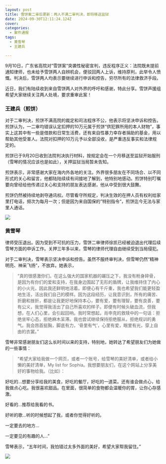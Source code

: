 ```yaml
---
layout: post
title: 雪饼案二审后更新：两人不满二审判决，即将移送监狱
date: 2024-09-30T12:11:24.124Z
cover: 
categories:
  - 案件通报
tags:
  - 黄雪琴
  - 王建兵

---
```


9月10日，广东省高院对”雪饼案“突袭性秘密宣判，违反程序正义：法院既未提前通知律师，也未给予雪饼两人自辨机会，便驳回两人上诉，维持原判，此举令人愤慨。判决后，雪饼两人均表示要继续进行申诉和控告，穷尽所有的法律救济手段。

近日，我们有陆续收到来自雪饼两人对外界的呼吁和感谢，特此分享。雪饼声援组希望大家继续关注两人处境，要求重审此案！

### 王建兵（煎饼）

对于二审判决，煎饼不满高院的裁定和司法程序不公，他表示将坚决申诉和控告。煎饼认为，一二审均错误认定扣押的10万元属于煎饼“供犯罪所用的本人财物”，事实上这其中有一些是借款和日常生活费，还有来自性暴力幸存者捐助的基金，用以帮助其他受害人。法院对扣押的10万元予以全部没收，是严重违反事实和法律规定的。

煎饼已于9月20日收到法院判决执行材料，按规定会在一个月移送至监狱开始服刑（雪琴的情况应该也是如此），关押监狱当局暂未告知。

煎饼表示，非常感谢大家在海内外各地的关注。外界很多朋友在不同场合、以不同形式的关心和留言，他都陆陆续续有间接地了解到，他特别地感动。煎饼特别叮嘱要向曾经给他传递过关心和支持的朋友表达感谢，他从中受到很大鼓舞。

煎饼仍然被持续地剥夺通讯权。尽管看守所规定，判决生效的在押人员有权利给家里打电话，频次为每月一次；但是因为来自国保的”特别指令“，煎饼迄今无法与家里人通话。

![](https://free-xueq-jianb.github.io/images/uploads/20240930-1.png)

### 黄雪琴

律师受压退出。因为受到不可抗的压力，雪饼二审律师徐凯已经被迫退出代理后续雪琴方面的申诉工作。关押三年多以来，雪琴的律师代理自由继续受到当局侵犯。

对于二审判决，雪琴表示坚决申诉和控告。虽然不服终审判决，但雪琴仍然“精神明亮、神采飞扬”，不放弃。她表示，

> “真的很感激你们。在这么强大的国家机器的碾压之下，我没有粉身碎骨，是因为有你们的爱和支持，在我身边围起了无形的盾牌，让我维持住了内心的小火光，因此我还鲜明地活着。即便心有千斤重，我也希望我们能更轻盈地生活，活出我们自己的模样。因为这段经历，让我意识到，所有的痛苦、折磨和挫折，都是让我更好地保持本心，要有爱，要有理智，要有良善，要有公义，我觉得我活出了自己所喜欢的样子。即便有时候头破血流，但我想，在人们心里，会引起回响。我时常想起，肖申克的救赎中的一句话：拒绝坐牢心态，拒绝麻木呆滞。我也尝试继续保持拒绝服从，拒绝规训的勇气。我会昂首挺胸，脚底有力，‘骨里有气’，心里有爱，眼里有光，穿上自由的衣裳。”

雪琴非常感谢朋友们这么长时间以来的支持，特别地，她转达了希望朋友们为她做的一些事情：

> “希望大家给我做一个网页，或者一个账号，给雪琴的美好清单，或者给小懒的美好清单，My list for Sophia。我想要朋友们，在这个网站上分享美好的事物给我。（比如）：

好吃的…想要分享给我的美食，好吃的餐厅，好吃的一道菜。还有谁会做点心，给我做点心吃。我很喜欢甜品。在里面，很简单的食物都会温暖你的胃，让你心存感激。

好看的…推荐给我看的书。

好听的歌…听的时候想起了我，或者你觉得好听的。

一定要去的地方...

一定要见的有趣的人…”

雪琴表示，“五年时间，我怕错过太多外面的美好，希望大家帮我留住。”

![](https://free-xueq-jianb.github.io/images/uploads/20240930-2.png)


